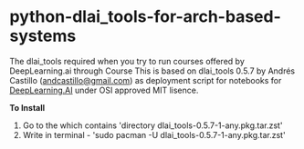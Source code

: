 # python-dlai_tools-for-arch-based-systems
The dlai_tools required when you try to run courses offered by DeepLearning.ai through Course
This is based on dlai_tools 0.5.7 by Andrés Castillo (andcastillo@gmail.com) as deployment script for notebooks for [DeepLearning.AI](https://www.deeplearning.ai/) under OSI approved MIT lisence.

**To Install**
1. Go to the which contains 'directory dlai_tools-0.5.7-1-any.pkg.tar.zst'
2. Write in terminal - 'sudo pacman -U dlai_tools-0.5.7-1-any.pkg.tar.zst'
